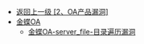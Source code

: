 - [返回上一级 [2、OA产品漏洞]](/2、OA产品漏洞)
- [金蝶OA](/2、OA产品漏洞/金蝶OA/)
  - [金蝶OA-server_file-目录遍历漏洞](/2、OA产品漏洞/金蝶OA/金蝶OA-server_file-目录遍历漏洞.md)
